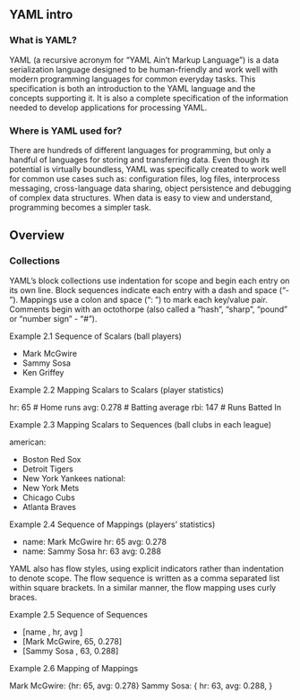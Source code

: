## YAML intro

### What is YAML?
YAML (a recursive acronym for “YAML Ain’t Markup Language”) is a data serialization language designed to be human-friendly and work well with modern programming languages for common everyday tasks. This specification is both an introduction to the YAML language and the concepts supporting it. It is also a complete specification of the information needed to develop applications for processing YAML.


### Where is YAML used for?

There are hundreds of different languages for programming, but only a handful of languages for storing and transferring data. Even though its potential is virtually boundless, YAML was specifically created to work well for common use cases such as: configuration files, log files, interprocess messaging, cross-language data sharing, object persistence and debugging of complex data structures. When data is easy to view and understand, programming becomes a simpler task.


## Overview

### Collections
YAML’s block collections use indentation for scope and begin each entry on its own line. Block sequences indicate each entry with a dash and space (“- ”). Mappings use a colon and space (“: ”) to mark each key/value pair. Comments begin with an octothorpe (also called a “hash”, “sharp”, “pound” or “number sign” - “#”).

Example 2.1 Sequence of Scalars (ball players)

- Mark McGwire
- Sammy Sosa
- Ken Griffey



Example 2.2 Mapping Scalars to Scalars (player statistics)

hr:  65    # Home runs
avg: 0.278 # Batting average
rbi: 147   # Runs Batted In


Example 2.3 Mapping Scalars to Sequences (ball clubs in each league)

american:
- Boston Red Sox
- Detroit Tigers
- New York Yankees
national:
- New York Mets
- Chicago Cubs
- Atlanta Braves
  

Example 2.4 Sequence of Mappings (players’ statistics)

-
  name: Mark McGwire
  hr:   65
  avg:  0.278
-
  name: Sammy Sosa
  hr:   63
  avg:  0.288

YAML also has flow styles, using explicit indicators rather than indentation to denote scope. The flow sequence is written as a comma separated list within square brackets. In a similar manner, the flow mapping uses curly braces.


Example 2.5 Sequence of Sequences

- [name        , hr, avg  ]
- [Mark McGwire, 65, 0.278]
- [Sammy Sosa  , 63, 0.288]


Example 2.6 Mapping of Mappings

Mark McGwire: {hr: 65, avg: 0.278}
Sammy Sosa: {
    hr: 63,
    avg: 0.288,
 }